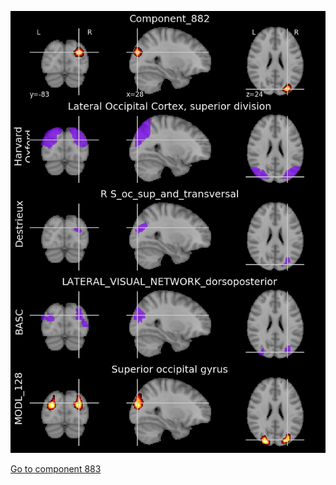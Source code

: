 


![882](preliminary/882.jpg "Component 882")

[Go to component 883](https://parietal-inria.github.io/MODL_atlas/1024/883 "Component 883")